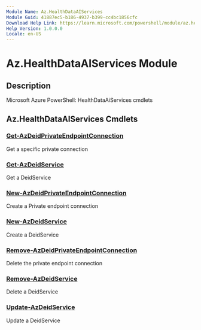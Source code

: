 ```yaml
---
Module Name: Az.HealthDataAIServices
Module Guid: 41887ec5-b186-4937-b399-cc4bc1856cfc
Download Help Link: https://learn.microsoft.com/powershell/module/az.healthdataaiservices
Help Version: 1.0.0.0
Locale: en-US
---
```


# Az.HealthDataAIServices Module
## Description
Microsoft Azure PowerShell: HealthDataAiServices cmdlets

## Az.HealthDataAIServices Cmdlets
### [Get-AzDeidPrivateEndpointConnection](Get-AzDeidPrivateEndpointConnection.md)
Get a specific private connection

### [Get-AzDeidService](Get-AzDeidService.md)
Get a DeidService

### [New-AzDeidPrivateEndpointConnection](New-AzDeidPrivateEndpointConnection.md)
Create a Private endpoint connection

### [New-AzDeidService](New-AzDeidService.md)
Create a DeidService

### [Remove-AzDeidPrivateEndpointConnection](Remove-AzDeidPrivateEndpointConnection.md)
Delete the private endpoint connection

### [Remove-AzDeidService](Remove-AzDeidService.md)
Delete a DeidService

### [Update-AzDeidService](Update-AzDeidService.md)
Update a DeidService

